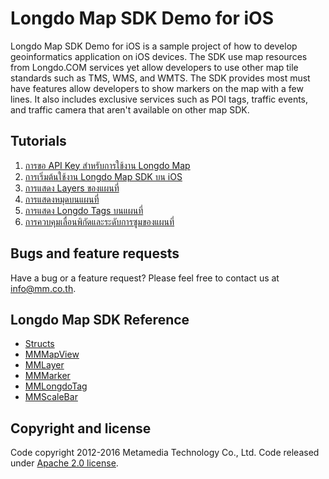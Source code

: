 # Longdo Map SDK Demo for iOS

Longdo Map SDK Demo for iOS is a sample project of how to develop geoinformatics application on iOS devices. The SDK use map resources from Longdo.COM services yet allow developers to use other map tile standards such as TMS, WMS, and WMTS. The SDK provides most must have features allow developers to show markers on the map with a few lines. It also includes exclusive services such as POI tags, traffic events, and traffic camera that aren't available on other map SDK.

## Tutorials

1. [การขอ API Key สำหรับการใช้งาน Longdo Map](https://github.com/MetamediaTechnology/longdo-map-demo-ios/wiki/การขอ-API-Key-สำหรับการใช้งาน-Longdo-Map)
2. [การเริ่มต้นใช้งาน Longdo Map SDK บน iOS](https://github.com/MetamediaTechnology/longdo-map-demo-ios/wiki/การเริ่มต้นใช้งาน-Longdo-Map-SDK-2.x-บน-iOS)
3. [การแสดง Layers ของแผนที่](https://github.com/MetamediaTechnology/longdo-map-demo-ios/wiki/%5B2.x%5D-การแสดง-Layers-ของแผนที่)
4. [การแสดงหมุดบนแผนที่](https://github.com/MetamediaTechnology/longdo-map-demo-ios/wiki/%5B2.x%5D-การแสดงหมุดบนแผนที่)
5. [การแสดง Longdo Tags บนแผนที่](https://github.com/MetamediaTechnology/longdo-map-demo-ios/wiki/%5B2.x%5D-การแสดง-Longdo-Tags-บนแผนที่)
6. [การควบคุมเลื่อนพิกัดและระดับการซูมของแผนที่](https://github.com/MetamediaTechnology/longdo-map-demo-ios/wiki/%5B2.x%5D-การควบคุมเลื่อนพิกัดและระดับการซูมของแผนที่)

## Bugs and feature requests

Have a bug or a feature request? Please feel free to contact us at [info@mm.co.th](info@mm.co.th).

## Longdo Map SDK Reference
* [Structs](https://github.com/MetamediaTechnology/longdo-map-demo-ios/wiki/%5B2.x%5D-Structs)
* [MMMapView](https://github.com/MetamediaTechnology/longdo-map-demo-ios/wiki/%5B2.x%5D-MMMapView)
* [MMLayer](https://github.com/MetamediaTechnology/longdo-map-demo-ios/wiki/%5B2.x%5D-MMLayer)
* [MMMarker](https://github.com/MetamediaTechnology/longdo-map-demo-ios/wiki/%5B2.x%5D-MMMarker)
* [MMLongdoTag](https://github.com/MetamediaTechnology/longdo-map-demo-ios/wiki/%5B2.x%5D-MMLongdoTag)
* [MMScaleBar](https://github.com/MetamediaTechnology/longdo-map-demo-ios/wiki/%5B2.x%5D-MMScaleBar)

## Copyright and license

Code copyright 2012-2016 Metamedia Technology Co., Ltd. Code released under [Apache 2.0 license](https://github.com/MetamediaTechnology/longdo-map-demo-ios/blob/master/LICENSE).
